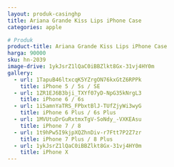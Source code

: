 ```yaml
---
layout: produk-casinghp
title: Ariana Grande Kiss Lips iPhone Case
categories: apple

# Produk
product-title: Ariana Grande Kiss Lips iPhone Case
harga: 90000
sku: hn-2039
image-drive: 1ykJsrZ1lQaC0iBBZlkt8Gx-31vj4HY0m
gallery:
  - url: 1TapuB46ltxcqK5YZrgON76kxGtZ6RPPk
    title: iPhone 5 / 5s / SE
  - url: 1ZR1EJ6B3bji_TXYf07yD-NpG35kNrgL3
    title: iPhone 6 / 6s
  - url: 1i5amnYaTRS_FPbxtBlJ-TUfZjyWi3wyG
    title: iPhone 6 Plus / 6s Plus
  - url: 1MVUtuDrGuRxtmxTgV-SoNdy_-VXKEAsu
    title: iPhone 7 / 8
  - url: 1t9hPw5I9kjpXQZhnDiv-r7Ftt7P2Z7zr
    title: iPhone 7 Plus / 8 Plus
  - url: 1ykJsrZ1lQaC0iBBZlkt8Gx-31vj4HY0m
    title: iPhone X
---
```

